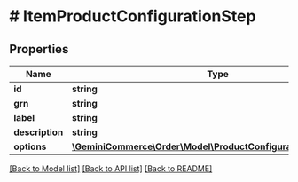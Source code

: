 # # ItemProductConfigurationStep


## Properties 


Name | Type | Description | Notes
------------ | ------------- | ------------- | -------------
**id**| **string** |   | [optional]
**grn**| **string** |   | [optional]
**label**| **string** |   | [optional]
**description**| **string** |   | [optional]
**options**| [**\GeminiCommerce\Order\Model\ProductConfigurationStepOption[]**](ProductConfigurationStepOption.md) |   | [optional]


[[Back to Model list]](../../README.md#models) [[Back to API list]](../../README.md#endpoints) [[Back to README]](../../README.md)

